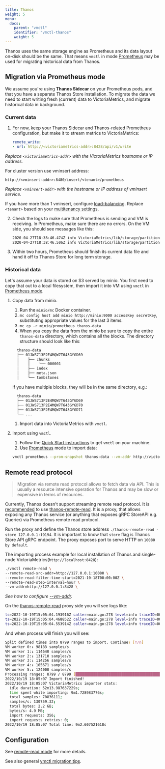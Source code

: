 ```yaml
---
title: Thanos
weight: 5
menu:
  docs:
    parent: "vmctl"
    identifier: "vmctl-thanos"
    weight: 5
---
```


Thanos uses the same storage engine as Prometheus and its data layout on-disk should be the same. That means
`vmctl` in mode [Prometheus](https://docs.victoriametrics.com/victoriametrics/vmctl/prometheus/) may be used for migrating historical data from Thanos.

## Migration via Prometheus mode

We assume you're using **Thanos Sidecar** on your Prometheus pods, and that you have a separate Thanos Store installation.
To migrate the data we need to start writing fresh (current) data to VictoriaMetrics, and migrate historical data in background.

### Current data

1. For now, keep your Thanos Sidecar and Thanos-related Prometheus configuration, but make it to stream metrics to VictoriaMetrics:
    ```yaml
    remote_write:
    - url: http://<victoriametrics-addr>:8428/api/v1/write
    ```
   
_Replace `<victoriametrics-addr>` with the VictoriaMetrics hostname or IP address._

For cluster version use vminsert address:
```
http://<vminsert-addr>:8480/insert/<tenant>/prometheus
```
_Replace `<vminsert-addr>` with the hostname or IP address of vminsert service._

If you have more than 1 vminsert, configure [load-balancing](https://docs.victoriametrics.com/victoriametrics/cluster-victoriametrics/#cluster-setup).
Replace `<tenant>` based on your [multitenancy settings](https://docs.victoriametrics.com/victoriametrics/cluster-victoriametrics/#multitenancy).

2. Check the logs to make sure that Prometheus is sending and VM is receiving.
   In Prometheus, make sure there are no errors. On the VM side, you should see messages like this:
    ```sh
    2020-04-27T18:38:46.474Z info VictoriaMetrics/lib/storage/partition.go:207 creating a partition "2025_04" with smallPartsPath="/victoria-metrics-data/data/small/2025_04", bigPartsPath="/victoria-metrics-data/data/big/2025_04"
    2020-04-27T18:38:46.506Z info VictoriaMetrics/lib/storage/partition.go:222 partition "2025_04" has been created
    ```

3. Within two hours, Prometheus should finish its current data file and hand it off to Thanos Store for long term
   storage.

### Historical data

Let's assume your data is stored on S3 served by minio. You first need to copy that out to a local filesystem,
then import it into VM using `vmctl` in [Prometheus mode](https://docs.victoriametrics.com/victoriametrics/vmctl/prometheus/).

1. Copy data from minio.
    1. Run the `minio/mc` Docker container.
    1. `mc config host add minio http://minio:9000 accessKey secretKey`, substituting appropriate values for the last 3 items.
    1. `mc cp -r minio/prometheus thanos-data`
    1. When you copy the data from the minio be sure to copy the entire `thanos-data` directory, which contains all the blocks.
       The directory structure should look like this:

    ```sh
      thanos-data
      ├── 01JWS713P2E4MQW7T643GYGD69
      │    ├── chunks
      │    │    └── 000001
      │    ├── index
      │    ├── meta.json
      │    └── tombstones
   ```
   If you have multiple blocks, they will be in the same directory, e.g.:

    ```sh
      thanos-data
      ├── 01JWS713P2E4MQW7T643GYGD69
      ├── 01JWS713P2E4MQW7T643GYGD70
      ├── 01JWS713P2E4MQW7T643GYGD71
      └── ...
    ```
    1. Import data into VictoriaMetrics with `vmctl`.

2. Import using `vmctl`.
    1. Follow the [Quick Start instructions](https://docs.victoriametrics.com/victoriametrics/vmctl#quick-start) to get `vmctl` on your machine.
    1. Use [Prometheus](https://docs.victoriametrics.com/victoriametrics/vmctl/prometheus/) mode to import data:
    ```sh
    vmctl prometheus --prom-snapshot thanos-data --vm-addr http://victoria-metrics:8428
    ```

## Remote read protocol

> Migration via remote read protocol allows to fetch data via API. This is usually a resource intensive operation
for Thanos and may be slow or expensive in terms of resources. 

Currently, Thanos doesn't support streaming remote read protocol. It is [recommended](https://thanos.io/tip/thanos/integrations.md/#storeapi-as-prometheus-remote-read)
to use [thanos-remote-read](https://github.com/G-Research/thanos-remote-read). It is a proxy, that allows exposing any Thanos
service (or anything that exposes gRPC StoreAPI e.g. Querier) via Prometheus remote read protocol.

Run the proxy and define the Thanos store address `./thanos-remote-read -store 127.0.0.1:19194`.
It is important to know that `store` flag is Thanos Store API gRPC endpoint.
The proxy exposes port to serve HTTP on `10080 by default`.

The importing process example for local installation of Thanos and single-node VictoriaMetrics(`http://localhost:8428`):
```sh
./vmctl remote-read \
--remote-read-src-addr=http://127.0.0.1:10080 \
--remote-read-filter-time-start=2021-10-18T00:00:00Z \
--remote-read-step-interval=hour \
--vm-addr=http://127.0.0.1:8428 \
```

_See how to configure [--vm-addr](https://docs.victoriametrics.com/victoriametrics/vmctl#configuring-victoriametrics)._

On the [thanos-remote-read](https://github.com/G-Research/thanos-remote-read) proxy side you will see logs like:
```sh
ts=2022-10-19T15:05:04.193916Z caller=main.go:278 level=info traceID=00000000000000000000000000000000 msg="thanos request" request="min_time:1666180800000 max_time:1666184399999 matchers:<type:RE value:\".*\" > aggregates:RAW "
ts=2022-10-19T15:05:04.468852Z caller=main.go:278 level=info traceID=00000000000000000000000000000000 msg="thanos request" request="min_time:1666184400000 max_time:1666187999999 matchers:<type:RE value:\".*\" > aggregates:RAW "
ts=2022-10-19T15:05:04.553914Z caller=main.go:278 level=info traceID=00000000000000000000000000000000 msg="thanos request" request="min_time:1666188000000 max_time:1666191364863 matchers:<type:RE value:\".*\" > aggregates:RAW "
```

And when process will finish you will see:
```sh
Split defined times into 8799 ranges to import. Continue? [Y/n]
VM worker 0:↓ 98183 samples/s
VM worker 1:↓ 114640 samples/s
VM worker 2:↓ 131710 samples/s
VM worker 3:↓ 114256 samples/s
VM worker 4:↓ 105671 samples/s
VM worker 5:↓ 124000 samples/s
Processing ranges: 8799 / 8799 [██████████████████████████████████████████████████████████████████████████████] 100.00%
2022/10/19 18:05:07 Import finished!
2022/10/19 18:05:07 VictoriaMetrics importer stats:
  idle duration: 52m13.987637229s;
  time spent while importing: 9m1.728983776s;
  total samples: 70836111;
  samples/s: 130759.32;
  total bytes: 2.2 GB;
  bytes/s: 4.0 MB;
  import requests: 356;
  import requests retries: 0;
2022/10/19 18:05:07 Total time: 9m2.607521618s
```

## Configuration

See [remote-read mode](https://docs.victoriametrics.com/victoriametrics/vmctl/remoteread/) for more details.

See also general [vmctl migration tips](https://docs.victoriametrics.com/victoriametrics/vmctl/#migration-tips).